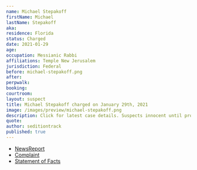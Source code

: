 ```yaml
---
name: Michael Stepakoff
firstName: Michael
lastName: Stepakoff
aka:
residence: Florida
status: Charged
date: 2021-01-29
age:
occupation: Messianic Rabbi
affiliations: Temple New Jerusalem
jurisdiction: Federal
before: michael-stepakoff.png
after:
perpwalk:
booking:
courtroom:
layout: suspect
title: Michael Stepakoff charged on January 29th, 2021
image: /images/preview/michael-stepakoff.png
description: Click for latest case details. Suspects innocent until proven guilty.
quote:
author: seditiontrack
published: true
---
```


- [NewsReport](https://www.wfla.com/news/pinellas-county/palm-harbor-rabbi-arrested-accused-of-storming-us-capitol-on-jan-6/)
- [Complaint](https://www.justice.gov/opa/page/file/1362386/download)
- [Statement of Facts](https://www.justice.gov/opa/page/file/1362386/download)
